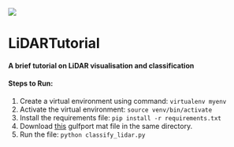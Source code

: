 <img src="title.png" ></img>
# LiDARTutorial
#### A brief tutorial on LiDAR visualisation and classification

#### Steps to Run:

1. Create a virtual environment using command: ```virtualenv myenv```
2. Activate the virtual environment: ```source venv/bin/activate ```
3. Install the requirements file: ```pip install -r requirements.txt```
4. Download [this](https://github.com/GatorSense/MUUFLGulfport/blob/master/MUUFLGulfportSceneLabels/muufl_gulfport_campus_1_hsi_220_label.mat) gulfport mat file in the same directory.
5. Run the file: ```python classify_lidar.py```





